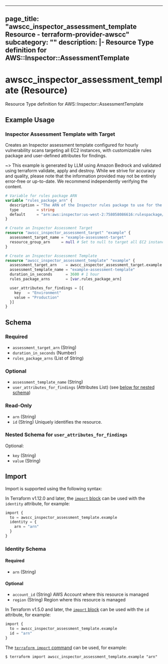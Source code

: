 
---
page_title: "awscc_inspector_assessment_template Resource - terraform-provider-awscc"
subcategory: ""
description: |-
  Resource Type definition for AWS::Inspector::AssessmentTemplate
---

# awscc_inspector_assessment_template (Resource)

Resource Type definition for AWS::Inspector::AssessmentTemplate

## Example Usage

### Inspector Assessment Template with Target

Creates an Inspector assessment template configured for hourly vulnerability scans targeting all EC2 instances, with customizable rules package and user-defined attributes for findings.

~> This example is generated by LLM using Amazon Bedrock and validated using terraform validate, apply and destroy. While we strive for accuracy and quality, please note that the information provided may not be entirely error-free or up-to-date. We recommend independently verifying the content.

```terraform
# Variable for rules package ARN
variable "rules_package_arn" {
  description = "The ARN of the Inspector rules package to use for the assessment"
  type        = string
  default     = "arn:aws:inspector:us-west-2:758058086616:rulespackage/0-9hgA516p" # Common Vulnerabilities and Exposures for us-west-2
}

# Create an Inspector Assessment Target
resource "awscc_inspector_assessment_target" "example" {
  assessment_target_name = "example-assessment-target"
  resource_group_arn     = null # Set to null to target all EC2 instances
}

# Create an Inspector Assessment Template
resource "awscc_inspector_assessment_template" "example" {
  assessment_target_arn    = awscc_inspector_assessment_target.example.arn
  assessment_template_name = "example-assessment-template"
  duration_in_seconds      = 3600 # 1 hour
  rules_package_arns       = [var.rules_package_arn]

  user_attributes_for_findings = [{
    key   = "Environment"
    value = "Production"
  }]
}
```

<!-- schema generated by tfplugindocs -->
## Schema

### Required

- `assessment_target_arn` (String)
- `duration_in_seconds` (Number)
- `rules_package_arns` (List of String)

### Optional

- `assessment_template_name` (String)
- `user_attributes_for_findings` (Attributes List) (see [below for nested schema](#nestedatt--user_attributes_for_findings))

### Read-Only

- `arn` (String)
- `id` (String) Uniquely identifies the resource.

<a id="nestedatt--user_attributes_for_findings"></a>
### Nested Schema for `user_attributes_for_findings`

Optional:

- `key` (String)
- `value` (String)

## Import

Import is supported using the following syntax:

In Terraform v1.12.0 and later, the [`import` block](https://developer.hashicorp.com/terraform/language/import) can be used with the `identity` attribute, for example:

```terraform
import {
  to = awscc_inspector_assessment_template.example
  identity = {
    arn = "arn"
  }
}
```

<!-- schema generated by tfplugindocs -->
### Identity Schema

#### Required

- `arn` (String)

#### Optional

- `account_id` (String) AWS Account where this resource is managed
- `region` (String) Region where this resource is managed

In Terraform v1.5.0 and later, the [`import` block](https://developer.hashicorp.com/terraform/language/import) can be used with the `id` attribute, for example:

```terraform
import {
  to = awscc_inspector_assessment_template.example
  id = "arn"
}
```

The [`terraform import` command](https://developer.hashicorp.com/terraform/cli/commands/import) can be used, for example:

```shell
$ terraform import awscc_inspector_assessment_template.example "arn"
```
